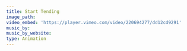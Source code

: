 ```yaml
---
title: Start Tending
image_path:
video_embed: 'https://player.vimeo.com/video/220694277/dd12cd9291'
music_by:
music_by_website:
type: Animation
---
```



